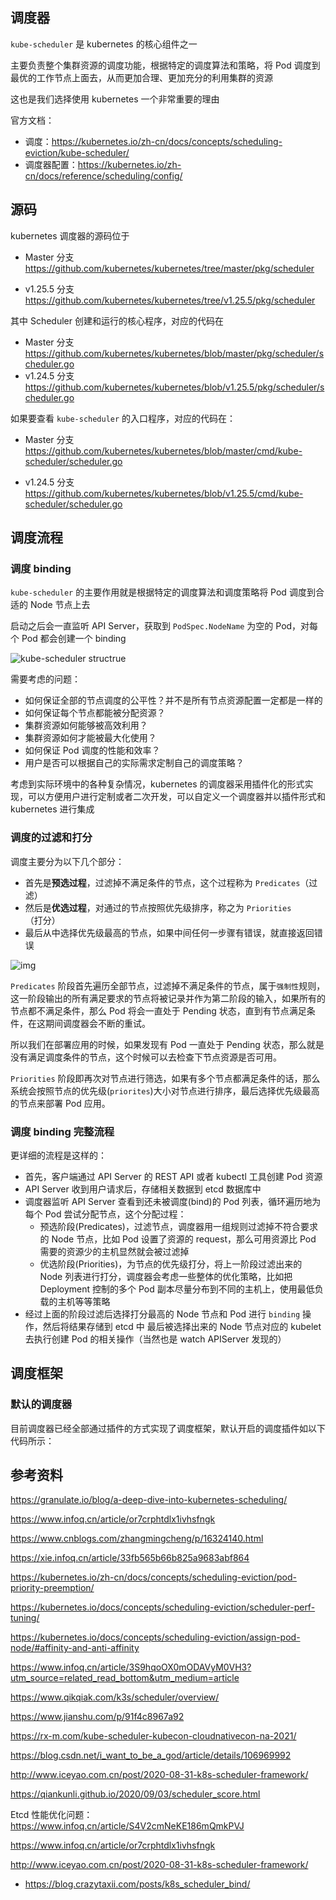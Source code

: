 ## 调度器

`kube-scheduler` 是 kubernetes 的核心组件之一

主要负责整个集群资源的调度功能，根据特定的调度算法和策略，将 Pod 调度到最优的工作节点上面去，从而更加合理、更加充分的利用集群的资源

这也是我们选择使用 kubernetes 一个非常重要的理由

官方文档：

- 调度：<https://kubernetes.io/zh-cn/docs/concepts/scheduling-eviction/kube-scheduler/>
- 调度器配置：<https://kubernetes.io/zh-cn/docs/reference/scheduling/config/>

## 源码

kubernetes 调度器的源码位于 

- Master 分支 <https://github.com/kubernetes/kubernetes/tree/master/pkg/scheduler>

- v1.25.5 分支 <https://github.com/kubernetes/kubernetes/tree/v1.25.5/pkg/scheduler>

其中 Scheduler 创建和运行的核心程序，对应的代码在

- Master 分支 <https://github.com/kubernetes/kubernetes/blob/master/pkg/scheduler/scheduler.go>
- v1.24.5 分支 <https://github.com/kubernetes/kubernetes/blob/v1.25.5/pkg/scheduler/scheduler.go>

如果要查看 `kube-scheduler` 的入口程序，对应的代码在：

- Master 分支 <https://github.com/kubernetes/kubernetes/blob/master/cmd/kube-scheduler/scheduler.go>

- v1.24.5 分支 <https://github.com/kubernetes/kubernetes/blob/v1.25.5/cmd/kube-scheduler/scheduler.go>

## 调度流程

### 调度 binding

`kube-scheduler` 的主要作用就是根据特定的调度算法和调度策略将 Pod 调度到合适的 Node 节点上去

启动之后会一直监听 API Server，获取到 `PodSpec.NodeName` 为空的 Pod，对每个 Pod 都会创建一个 binding

![kube-scheduler structrue](.assets/20220114165101.png)

需要考虑的问题：

- 如何保证全部的节点调度的公平性？并不是所有节点资源配置一定都是一样的
- 如何保证每个节点都能被分配资源？
- 集群资源如何能够被高效利用？
- 集群资源如何才能被最大化使用？
- 如何保证 Pod 调度的性能和效率？
- 用户是否可以根据自己的实际需求定制自己的调度策略？

考虑到实际环境中的各种复杂情况，kubernetes 的调度器采用插件化的形式实现，可以方便用户进行定制或者二次开发，可以自定义一个调度器并以插件形式和 kubernetes 进行集成

### 调度的过滤和打分

调度主要分为以下几个部分：

- 首先是**预选过程**，过滤掉不满足条件的节点，这个过程称为 `Predicates`（过滤）
- 然后是**优选过程**，对通过的节点按照优先级排序，称之为 `Priorities`（打分）
- 最后从中选择优先级最高的节点，如果中间任何一步骤有错误，就直接返回错误

![img](.assets/20220114165333.png)

`Predicates` 阶段首先遍历全部节点，过滤掉不满足条件的节点，属于`强制性`规则，这一阶段输出的所有满足要求的节点将被记录并作为第二阶段的输入，如果所有的节点都不满足条件，那么 Pod 将会一直处于 Pending 状态，直到有节点满足条件，在这期间调度器会不断的重试。

所以我们在部署应用的时候，如果发现有 Pod 一直处于 Pending 状态，那么就是没有满足调度条件的节点，这个时候可以去检查下节点资源是否可用。

`Priorities` 阶段即再次对节点进行筛选，如果有多个节点都满足条件的话，那么系统会按照节点的优先级(`priorites`)大小对节点进行排序，最后选择优先级最高的节点来部署 Pod 应用。

### 调度 binding 完整流程

更详细的流程是这样的：

- 首先，客户端通过 API Server 的 REST API 或者 kubectl 工具创建 Pod 资源
- API Server 收到用户请求后，存储相关数据到 etcd 数据库中
- 调度器监听 API Server 查看到还未被调度(bind)的 Pod 列表，循环遍历地为每个 Pod 尝试分配节点，这个分配过程：
  - 预选阶段(Predicates)，过滤节点，调度器用一组规则过滤掉不符合要求的 Node 节点，比如 Pod 设置了资源的 request，那么可用资源比 Pod 需要的资源少的主机显然就会被过滤掉
  - 优选阶段(Priorities)，为节点的优先级打分，将上一阶段过滤出来的 Node 列表进行打分，调度器会考虑一些整体的优化策略，比如把 Deployment 控制的多个 Pod 副本尽量分布到不同的主机上，使用最低负载的主机等等策略
- 经过上面的阶段过滤后选择打分最高的 Node 节点和 Pod 进行 `binding` 操作，然后将结果存储到 etcd 中 最后被选择出来的 Node 节点对应的 kubelet 去执行创建 Pod 的相关操作（当然也是 watch APIServer 发现的）



## 调度框架

### 默认的调度器

目前调度器已经全部通过插件的方式实现了调度框架，默认开启的调度插件如以下代码所示：

## 参考资料



https://granulate.io/blog/a-deep-dive-into-kubernetes-scheduling/

https://www.infoq.cn/article/or7crphtdlx1ivhsfngk

https://www.cnblogs.com/zhangmingcheng/p/16324140.html

https://xie.infoq.cn/article/33fb565b66b825a9683abf864

https://kubernetes.io/zh-cn/docs/concepts/scheduling-eviction/pod-priority-preemption/

https://kubernetes.io/docs/concepts/scheduling-eviction/scheduler-perf-tuning/

https://kubernetes.io/docs/concepts/scheduling-eviction/assign-pod-node/#affinity-and-anti-affinity

https://www.infoq.cn/article/3S9hqoOX0mODAVyM0VH3?utm_source=related_read_bottom&utm_medium=article

https://www.qikqiak.com/k3s/scheduler/overview/

https://www.jianshu.com/p/91f4c8967a92

https://rx-m.com/kube-scheduler-kubecon-cloudnativecon-na-2021/

https://blog.csdn.net/i_want_to_be_a_god/article/details/106969992

http://www.iceyao.com.cn/post/2020-08-31-k8s-scheduler-framework/

https://qiankunli.github.io/2020/09/03/scheduler_score.html



Etcd 性能优化问题：https://www.infoq.cn/article/S4V2cmNeKE186mQmkPVJ

https://www.infoq.cn/article/or7crphtdlx1ivhsfngk

http://www.iceyao.com.cn/post/2020-08-31-k8s-scheduler-framework/



- <https://blog.crazytaxii.com/posts/k8s_scheduler_bind/>
